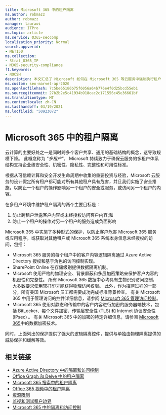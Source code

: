 ```yaml
---
title: Microsoft 365 中的租户隔离
ms.author: robmazz
author: robmazz
manager: laurawi
audience: ITPro
ms.topic: article
ms.service: O365-seccomp
localization_priority: Normal
search.appverid:
- MET150
ms.collection:
- Strat_O365_IP
- M365-security-compliance
f1.keywords:
- NOCSH
description: 本文汇总了 Microsoft 如何在 Microsoft 365 等云服务中强制执行租户隔离。
ms.custom: seo-marvel-apr2020
ms.openlocfilehash: 7c5be65186b75f6056a64b776e4f0d25bcd55eb1
ms.sourcegitcommit: 27b2b2e5c41934b918cac2c171556c45e36661bf
ms.translationtype: MT
ms.contentlocale: zh-CN
ms.lasthandoff: 03/19/2021
ms.locfileid: "50923072"
---
```

# <a name="tenant-isolation-in-microsoft-365"></a>Microsoft 365 中的租户隔离

云计算的主要好处之一是同时跨多个客户共享、通用的基础结构的概念，这导致规模下降。 此概念称为 *"多租户"。* Microsoft 持续致力于确保云服务的多租户体系结构支持企业级安全性、机密性、隐私性、完整性和可用性标准。

根据从可信赖计算和安全开发生命周期中[](https://www.microsoft.com/trust-center)收集的重要投资与[](https://www.microsoft.com/securityengineering/sdl/)经验，Microsoft 云服务的设计假定所有租户都可能对所有其他租户具有危害，并且我们实施了安全措施，以防止一个租户的操作影响另一个租户的安全或服务，或访问另一个租户的内容。

在多租户环境中维护租户隔离的两个主要目标是：

1.    防止跨租户泄露客户内容或未经授权访问客户内容;和
2.    防止一个租户的操作对另一个租户的服务造成负面影响

Microsoft 365 中实施了多种形式的保护，以防止客户危害 Microsoft 365 服务或应用程序，或获取对其他租户或 Microsoft 365 系统本身信息未经授权的访问，包括：

- Microsoft 365 服务的每个租户中的客户内容逻辑隔离通过 Azure Active Directory 授权和基于角色的访问控制实现。
- SharePoint Online 在存储级别提供数据隔离机制。
- Microsoft 使用严格的物理安全、背景屏蔽和多层加密策略来保护客户内容的机密性和完整性。 所有 Microsoft 365 数据中心均具有生物识别访问控制，大多数要求使用软打印才能获得物理访问权限。 此外，作为招聘过程的一部分，所有美国 Microsoft 员工都需要成功完成标准背景检查。 有关 Microsoft 365 中用于管理访问的控件详细信息，请参阅 [Microsoft 365 管理访问控制](/compliance/assurance/assurance-administrative-access-controls-overview)。
- Microsoft 365 使用对静态和传输中的客户内容进行加密的服务器端技术，包括 BitLocker、每个文件加密、传输层安全性 (TLS) 和 Internet 协议安全性 (IPsec) 。 有关 Microsoft 365 中的加密的特定详细信息，请参阅 [Microsoft 365](../compliance/office-365-encryption-in-the-microsoft-cloud-overview.md)中的数据加密技术。

同时，上面列出的保护提供了强大的逻辑隔离控件，提供与单独由物理隔离提供的威胁保护和缓解等效。

## <a name="related-links"></a>相关链接

- [Azure Active Directory 中的隔离和访问控制](microsoft-365-isolation-in-azure-active-directory.md)
- [Office Graph 和 Delve 中的租户隔离](microsoft-365-isolation-in-graph-and-delve.md)
- [Microsoft 365 搜索中的租户隔离](microsoft-365-isolation-in-microsoft-365-search.md)
- [Office 365 视频中的租户隔离](microsoft-365-isolation-in-microsoft-365-video.md)
- [资源限制](/compliance/assurance/assurance-resource-limits)
- [监视和测试租户边界](/compliance/assurance/assurance-monitoring-and-testing)
- [Microsoft 365 中的隔离和访问控制](microsoft-365-isolation-in-microsoft-365.md)